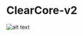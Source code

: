 # ClearCore-v2
![alt text](https://user-images.githubusercontent.com/35975332/129919670-a70634e1-acc4-4309-9c37-a667cb48b9f7.png)
